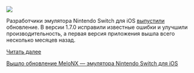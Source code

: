 <!--2025-04-20 12:28:50-->
<div class="yb">
  <div class="rss habr"><img src="https://habrastorage.org/getpro/habr/upload_files/729/313/6e4/7293136e40eea2fe3f0a92ac43634c17.jpg" /><p>Разработчики эмулятора Nintendo Switch для iOS <a href="https://melonx.org/" rel="noopener noreferrer nofollow">выпустили</a> обновление. В версии 1.7.0 исправили известные ошибки и улучшили производительность, а первая версия приложения вышла всего несколько месяцев назад.</p> <a href="https://habr.com/ru/articles/902488/#habracut">Читать далее</a> <p class="titl"><a href="https://habr.com/ru/news/902488/?utm_source=habrahabr&utm_medium=rss&utm_campaign=902488">Вышло обновление MeloNX — эмулятора Nintendo Switch для iOS</a></p></div>
</div>
